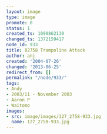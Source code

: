 ```yaml
---
layout: image
type: image
promote: 0
status: 1
created_ts: 1090862130
changed_ts: 1372159417
node_id: 933
title: 02758 Trampoline Attack
author: anj
created: '2004-07-26'
changed: '2013-06-25'
redirect_from: []
permalink: "/node/933/"
tags:
- Andy
- 2003/11 - November 2003
- Aaron P
- Waitomo
images:
- src: image/images/127_2758-933.jpg
  name: 127_2758-933.jpg
---
```


